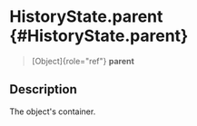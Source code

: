 HistoryState.parent {#HistoryState.parent}
===================

> [Object]{role="ref"} **parent**

Description
-----------

The object\'s container.
